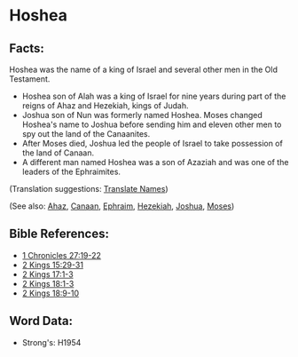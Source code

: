 # Hoshea #

## Facts: ##

Hoshea was the name of a king of Israel and several other men in the Old Testament.

* Hoshea son of Alah was a king of Israel for nine years during part of the reigns of Ahaz and Hezekiah, kings of Judah.
* Joshua son of Nun was formerly named Hoshea. Moses changed Hoshea's name to Joshua before sending him and eleven other men to spy out the land of the Canaanites.
* After Moses died, Joshua led the people of Israel to take possession of the land of Canaan.
* A different man named Hoshea was a son of Azaziah and was one of the leaders of the Ephraimites.

(Translation suggestions: [Translate Names](rc://en/ta/man/translate/translate-names))

(See also: [Ahaz](../names/ahaz.md), [Canaan](../names/canaan.md), [Ephraim](../names/ephraim.md), [Hezekiah](../names/hezekiah.md), [Joshua](../names/joshua.md), [Moses](../names/moses.md))

## Bible References: ##

* [1 Chronicles 27:19-22](rc://en/tn/help/1ch/27/19)
* [2 Kings 15:29-31](rc://en/tn/help/2ki/15/29)
* [2 Kings 17:1-3](rc://en/tn/help/2ki/17/01)
* [2 Kings 18:1-3](rc://en/tn/help/2ki/18/01)
* [2 Kings 18:9-10](rc://en/tn/help/2ki/18/09)

## Word Data: ##

* Strong's: H1954
